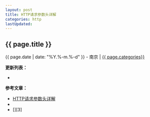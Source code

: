 ```yaml
---
layout: post
title: HTTP请求参数头详解
categories: http
lastUpdated:
---
```


## {{ page.title }}

{{ page.date | date: "%Y.%-m.%-d" }} - 南京 | <a href="/archive#{{ page.categories }}">{{ page.categories}}</a>


**更新列表：**

*



**参考文章：**

* [HTTP请求参数头详解][1]
* [][2]
* [][3]


[1]: https://blog.csdn.net/zhangyz_6719369/article/details/39276173?locationNum=15
[2]: 
[3]: 